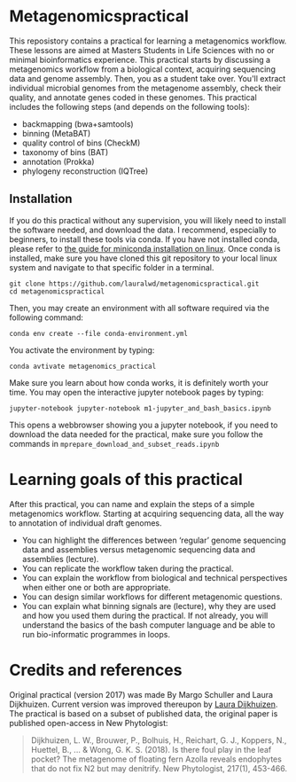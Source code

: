 # Metagenomicspractical
This reposistory contains a practical for learning a metagenomics workflow.
These lessons are aimed at Masters Students in Life Sciences with no or minimal bioinformatics experience.
This practical starts by discussing a metagenomics workflow from a biological context, acquiring sequencing data and genome assembly.
Then, you as a student take over.
You'll extract individual microbial genomes from the metagenome assembly, check their quality, and annotate genes coded in these genomes.
This practical includes the following steps (and depends on the following tools):
* backmapping (bwa+samtools)
* binning (MetaBAT)
* quality control of bins (CheckM)
* taxonomy of bins (BAT)
* annotation (Prokka)
* phylogeny reconstruction (IQTree)

## Installation
If you do this practical without any supervision, you will likely need to install the software needed, and download the data.
I recommend, especially to beginners, to install these tools via conda.
If you have not installed conda, please refer to [the guide for miniconda installation on linux](https://docs.conda.io/projects/conda/en/latest/user-guide/install/linux.html).
Once conda is installed, make sure you have cloned this git repository to your local linux system and navigate to that specific folder in a terminal.

```
git clone https://github.com/lauralwd/metagenomicspractical.git
cd metagenomicspractical
```

Then, you may create an environment with all software required via the following command:

`conda env create --file conda-environment.yml`

You activate the environment by typing:

`conda avtivate metagenomics_practical`

Make sure you learn about how conda works, it is definitely worth your time. You may open the interactive jupyter notebook pages by typing:

`jupyter-notebook jupyter-notebook m1-jupyter_and_bash_basics.ipynb`

This opens a webbrowser showing you a jupyter notebook, if you need to download the data needed for the practical, make sure you follow the commands in `mprepare_download_and_subset_reads.ipynb`


# Learning goals of this practical
After this practical, you can name and explain the steps of a simple metagenomics workflow. Starting at acquiring sequencing data, all the way to annotation of individual draft genomes.
* You can highlight the differences between ‘regular’ genome sequencing data and assemblies versus metagenomic sequencing data and assemblies (lecture).
* You can replicate the workflow taken during the practical.
* You can explain the workflow from biological and technical perspectives when either one or both are appropriate.
* You can design similar workflows for different metagenomic questions.
* You can explain what binning signals are (lecture), why they are used and how you used them during the practical.
If not already, you will understand the basics of the bash computer language and be able to run bio-informatic programmes in loops.

# Credits and references
Original practical (version 2017) was made By Margo Schuller and Laura Dijkhuizen. Current version was improved thereupon by [Laura Dijkhuizen](https://www.uu.nl/medewerkers/LWDijkhuizen). The practical is based on a subset of published data, the original paper is published open-access in New Phytologist: 
>Dijkhuizen, L. W., Brouwer, P., Bolhuis, H., Reichart, G. J., Koppers, N., Huettel, B., ... & Wong, G. K. S. (2018). Is there foul play in the leaf pocket? The metagenome of floating fern Azolla reveals endophytes that do not fix N2 but may denitrify. New Phytologist, 217(1), 453-466.
